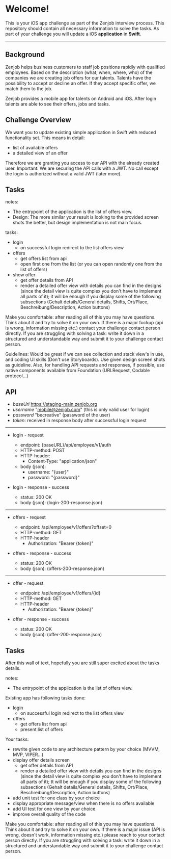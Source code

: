 Welcome!
===================


This is your iOS app challenge as part of the Zenjob interview process. This repository should contain all necessary information to solve the tasks. As part of your challenge you will update a iOS  **application** in **Swift**.

----------


Background
-------------
Zenjob helps business customers to staff job positions rapidly with qualified employees. Based on the description (what, when, where, who) of the companies we are creating job offers for our talents. Talents have the possibility to accept or decline an offer. If they accept specific offer, we match them to the job. 

Zenjob provides a mobile app for talents on Android and iOS. After login talents are able to see their offers, jobs and tasks. 

Challenge Overview
------------------

We want you to update existing simple application in Swift with reduced functionality set. This means in detail:

 - list of available offers
 - a detailed view of an offer

Therefore we are granting you access to our API with the already created user.
Important: We are securing the API calls with a JWT. No call except the login is authorized without a valid JWT (later more).  


Tasks
-------------

notes: 
 + The entrypoint of the application is the list of offers view.
 + Design: The more similar your result is looking to the provided screen shots the better, but design implementation is not main focus.

tasks:
- login
	 - on successful login redirect to the list offers view 
- offers
	 - get offers list from api
	 - open first one from the list (or you can open randomly one from the list of offers)
- show offer
	 - get offer details from API
	 - render a detailed offer view with details you can find in the designs (since the detail view is quite complex you don't have to implement all parts of it); it will be enough if you display some of the following subsections (Gehalt details/General details, Shifts, Ort/Place, Beschreibung/Description, Action buttons)

Make you comfortable: after reading all of this you may have questions. Think about it and try to solve it on your own. If there is a major fuckup (api is wrong, information missing etc.) contact your challenge contact person directly. If you are struggling with solving a task: write it down in a structured and understandable way and submit it to your challenge contact person.

Guidelines: Would be great if we can see collection and stack view's in use, and coding UI skills (Don't use Storyboards). Use given design screen shots as guideline. Also, for handling API requests and responses, if possible, use native components available from Foundation (URLRequest, Codable protocol...)


API
-------------

- *baseUrl* https://staging-main.zenjob.org
- *username* "mobile@zenjob.com" (this is only valid user for login)
- *password* "becreative" (password of the user)
- *token*: received in response body after successful login request

----------

- login - request
	 - endpoint: {baseURL}/api/employee/v1/auth
	 - HTTP-method: POST
	 - HTTP-header: 
		 - Content-Type: "application/json"
	 - body (json):
		 - username: "{user}" 
		 - password: "{password}"

- login - response - success
	 - status: 200 OK
	 - body (json): (login-200-response.json)

----------

 - offers - request
	 - endpoint: /api/employee/v1/offers?offset=0
	 - HTTP-method: GET
	 - HTTP-header
		 - Authorization: "Bearer {token}"
	
- offers - response - success
	- status: 200 OK
	- body (json): (offers-200-response.json)

----------

 - offer - request
	 - endpoint: /api/employee/v1/offers/{id}
	 - HTTP-method: GET
	 - HTTP-header
		 - Authorization: "Bearer {token}"
	
 - offer - response - success
	- status: 200 OK
	- body (json): (offer-200-response.json)



Tasks
-------------

After this wall of text, hopefully you are still super excited about the tasks details.

notes: 
 + The entrypoint of the application is the list of offers view.

Existing app has following tasks done:
- login
	 - on successful login redirect to the list offers view 
- offers
	 - get offers list from api
	 - present list of offers

Your tasks:
- rewrite given code to any architecture pattern by your choice (MVVM, MVP, VIPER...)
- display offer details screen
	 - get offer details from API
	 - render a detailed offer view with details you can find in the designs (since the detail view is quite complex you don't have to implement all parts of it); tt will be enough if you display some of the following subsections (Gehalt details/General details, Shifts, Ort/Place, Beschreibung/Description, Action buttons)
- add unit test for one class by your choice
- display appropriate message/view when there is no offers available
- add UI test for one view by your choice
- improve overall quality of the code


Make you comfortable: after reading all of this you may have questions. Think about it and try to solve it on your own. If there is a major issue (API is wrong, doesn't work, information missing etc.) please reach to your contact person directly. If you are struggling with solving a task: write it down in a structured and understandable way and submit it to your challenge contact person.

